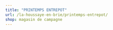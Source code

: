 ```yaml
---
title: "PRINTEMPS ENTREPOT"
url: /la-houssaye-en-brie/printemps-entrepot/
shop: magasin de campagne
---
```

